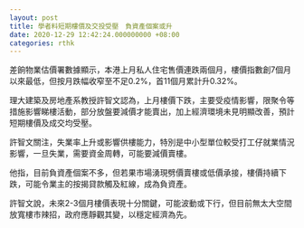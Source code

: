 ```yaml
---
layout: post
title: 學者料短期樓價及交投受壓　負資產個案或升
date: 2020-12-29 12:42:24.000000000 +08:00
categories: rthk
---
```


差餉物業估價署數據顯示，本港上月私人住宅售價連跌兩個月，樓價指數創7個月以來最低，但按月跌幅收窄至不足0.2%，首11個月累計升0.32%。

理大建築及房地產系教授許智文認為，上月樓價下跌，主要受疫情影響，限聚令等措施影響睇樓活動，部分放盤要減價才能賣出，加上經濟環境未見明顯改善，預計短期樓價及成交均受壓。

許智文關注，失業率上升或影響供樓能力，特別是中小型單位較受打工仔就業情況影響，一旦失業，需要資金周轉，可能要減價賣樓。

他指，目前負資產個案不多，但若果市場湧現劈價賣樓或低價承接，樓價持續下跌，可能令業主的按揭貸款觸及紅線，成為負資產。

許智文說，未來2-3個月樓價表現十分關鍵，可能波動或下行，但目前無太大空間放寬樓市辣招，政府應靜觀其變，以穩定經濟為先。
